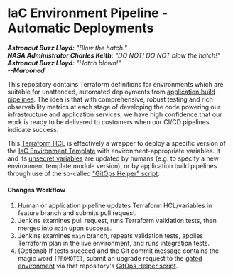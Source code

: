 # IaC Environment Pipeline - Automatic Deployments

_**Astronaut Buzz Lloyd:** "Blow the hatch."  
**NASA Administrator Charles Keith:** "DO NOT! DO NOT blow the hatch!"  
**Astronaut Buzz Lloyd:** "Hatch blown!"  
**--Marooned**_

This repository contains Terraform definitions for environments which are suitable for unattended, automated deployments from [application build pipelines](https://github.com/mikeroach/aphorismophilia). The idea is that with comprehensive, robust testing and rich observability metrics at each stage of developing the code powering our infrastructure and application services, we have high confidence that our work is ready to be delivered to customers when our CI/CD pipelines indicate success.

This [Terraform HCL](./main.tf) is effectively a wrapper to deploy a specific version of the [IaC Environment Template](https://github.com/mikeroach/iac-template-pipeline) with environment-appropriate variables. It and its [unsecret variables](./auto.tfvars) are updated by humans (e.g. to specify a new environment template module version), or by application build pipelines through use of the so-called ["GitOps Helper" script](./gitops-helper.sh).

#### Changes Workflow

1. Human or application pipeline updates Terraform HCL/variables in feature branch and submits pull request.
1. Jenkins examines pull request, runs Terraform validation tests, then merges into `main` upon success.
1. Jenkins examines `main` branch, repeats validation tests, applies Terraform plan in the live environment, and runs integration tests.
1. (Optional) If tests succeed and the Git commit message contains the magic word ```[PROMOTE]```, submit an upgrade request to the [gated environment](https://github.com/mikeroach/iac-pipeline-gated) via that repository's [GitOps Helper script](https://github.com/mikeroach/iac-pipeline-gated/gitops-helper.sh).